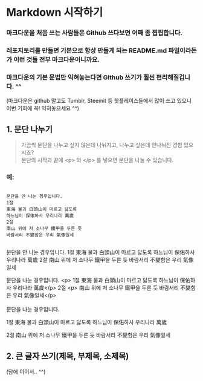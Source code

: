 # Markdown 시작하기

### 마크다운을 처음 쓰는 사람들은 Github 쓰다보면 어째 좀 찝찝합니다.

### 레포지토리를 만들면 기본으로 항상 만들게 되는 README.md 파일이라든가 이런 것들 전부 마크다운이니까요.

### 마크다운의 기본 문법만 익혀놓는다면 Github 쓰기가 훨씬 편리해질겁니다. ^^
(마크다운은 github 말고도 Tumblr, Steemit 등 핫플레이스들에서 많이 쓰고 있으니 이번 기회에 꼭! 익혀놓으세요 ^^)

## 1. 문단 나누기
> 가끔씩 문단을 나누고 싶지 않은데 나눠지고, 나누고 싶은데 안나눠진 경험 있으시죠? <br>
> 문단의 시작과 끝에 \<p> 와 \</p> 를 넣으면 문단을 나눌 수 있습니다. <br>
### 예: <br>
<pre><code>
문단을 안 나눈 경우입니다. 
1절
東海 물과 白頭山이 마르고 닳도록
하느님이 保佑하사 우리나라 萬歲
2절
南山 위에 저 소나무 鐵甲을 두른 듯
바람서리 不變함은 우리 氣像일세 <br>
</code></pre>


문단을 안 나눈 경우입니다. 
1절
東海 물과 白頭山이 마르고 닳도록
하느님이 保佑하사 우리나라 萬歲
2절
南山 위에 저 소나무 鐵甲을 두른 듯
바람서리 不變함은 우리 氣像일세 <br>

문단을 나눈 경우입니다. \<p> 1절 東海 물과 白頭山이 마르고 닳도록 하느님이 保佑하사 우리나라 萬歲\</p> 2절 \<p> 南山 위에 저 소나무 鐵甲을 두른 듯 바람서리 不變함은 우리 氣像일세\</p> 
<br><br>
문단을 나눈 경우입니다. <p> 1절
東海 물과 白頭山이 마르고 닳도록
하느님이 保佑하사 우리나라 萬歲</p>
<p> 2절 南山 위에 저 소나무 鐵甲을 두른 듯
바람서리 不變함은 우리 氣像일세 </p> 

## 2. 큰 글자 쓰기(제목, 부제목, 소제목)
>

(담에 이어서.. ^^)
